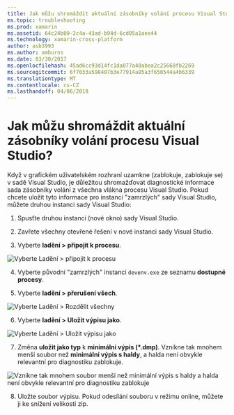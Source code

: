 ```yaml
---
title: Jak můžu shromáždit aktuální zásobníky volání procesu Visual Studio?
ms.topic: troubleshooting
ms.prod: xamarin
ms.assetid: 64c24b09-2c4a-43ad-b94d-6cd05a1aee44
ms.technology: xamarin-cross-platform
author: asb3993
ms.author: amburns
ms.date: 03/30/2017
ms.openlocfilehash: 45ad6cc93d14fc1da077a40abea2c25668fb2269
ms.sourcegitcommit: 6f7033a598407b3e77914a85a3f650544a4b6339
ms.translationtype: MT
ms.contentlocale: cs-CZ
ms.lasthandoff: 04/06/2018
---
```

# <a name="how-do-i-collect-the-current-call-stacks-of-the-visual-studio-process"></a>Jak můžu shromáždit aktuální zásobníky volání procesu Visual Studio?

Když v grafickém uživatelském rozhraní uzamkne (zablokuje, zablokuje se) v sadě Visual Studio, je důležitou shromažďovat diagnostické informace sada zásobníky volání z všechna vlákna procesu Visual Studio. Pokud chcete uložit tyto informace pro instanci "zamrzlých" sady Visual Studio, můžete druhou instanci sady Visual Studio:

1. Spusťte druhou instanci (nové okno) sady Visual Studio.

2. Zavřete všechny otevřené řešení v nové instanci sady Visual Studio.

3. Vyberte **ladění > připojit k procesu**.

  ![](vs-callstack-images/image1.png "Vyberte Ladění > připojit k procesu")

4. Vyberte původní "zamrzlých" instanci `devenv.exe` ze seznamu **dostupné procesy**.

5. Vyberte **ladění > přerušení všech**.

  ![](vs-callstack-images/image2.png "Vyberte Ladění > Rozdělit všechny")

6. Vyberte **ladění > Uložit výpisu jako**.

  ![](vs-callstack-images/image3.png "Vyberte Ladění > Uložit výpisu jako")

7. Změna **uložit jako typ** k **minimální výpis (\*.dmp)**. Vznikne tak mnohem menší soubor než **minimální výpis s haldy**, a halda není obvykle relevantní pro diagnostiku zablokuje.

  ![](vs-callstack-images/image4.png "Vznikne tak mnohem soubor menší než minimální výpis s haldy a halda není obvykle relevantní pro diagnostiku zablokuje")

8. Uložte soubor výpisu. Pokud odesílání souboru v režimu online, můžete ji ke snížení velikosti zip.
